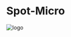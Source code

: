 # Spot-Micro
![logo](https://github.com/yudelex/Spot-Micro/assets/77695579/5ff89b7f-741d-4695-9619-fe5cae73160a)
